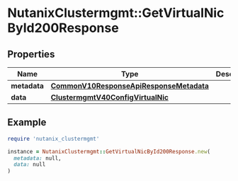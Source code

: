 # NutanixClustermgmt::GetVirtualNicById200Response

## Properties

| Name | Type | Description | Notes |
| ---- | ---- | ----------- | ----- |
| **metadata** | [**CommonV10ResponseApiResponseMetadata**](CommonV10ResponseApiResponseMetadata.md) |  | [optional] |
| **data** | [**ClustermgmtV40ConfigVirtualNic**](ClustermgmtV40ConfigVirtualNic.md) |  | [optional] |

## Example

```ruby
require 'nutanix_clustermgmt'

instance = NutanixClustermgmt::GetVirtualNicById200Response.new(
  metadata: null,
  data: null
)
```

